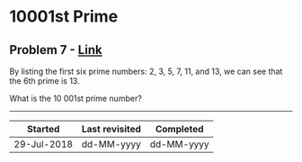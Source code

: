 # 10001st Prime

## Problem 7 - [Link](https://projecteuler.net/problem=7)

By listing the first six prime numbers: 2, 3, 5, 7, 11, and 13, we can see that the 6th prime is 13.

What is the 10 001st prime number?

---

| Started     | Last revisited | Completed  |
| ----------- | -------------- | ---------- |
| 29-Jul-2018 | dd-MM-yyyy     | dd-MM-yyyy |
